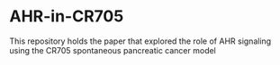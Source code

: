 # AHR-in-CR705
This repository holds the paper that explored the role of AHR signaling using the CR705 spontaneous pancreatic cancer model
